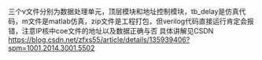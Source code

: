 三个v文件分别为数据处理单元，顶层模块和地址控制模块，tb_delay是仿真代码，m文件是matlab仿真，zip文件是工程打包，但verilog代码直接运行肯定会报错，注意IP核中coe文件的地址以及数据正确与否
具体讲解见CSDN
https://blog.csdn.net/zfxs55/article/details/135939406?spm=1001.2014.3001.5502
